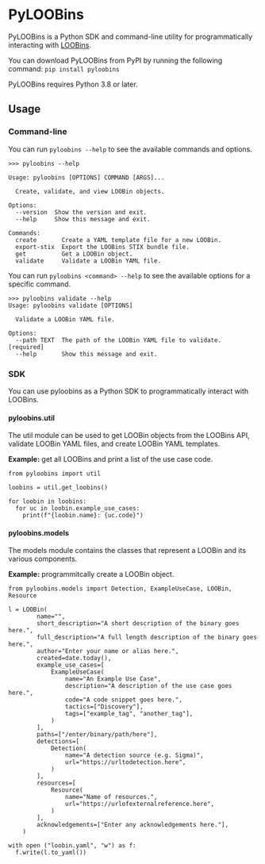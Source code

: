 # PyLOOBins
PyLOOBins is a Python SDK and command-line utility for programmatically interacting with [LOOBins](https://loobins.io).

You can download PyLOOBins from PyPI by running the following command:
`pip install pyloobins`

PyLOOBins requires Python 3.8 or later.

## Usage
### Command-line

You can run `pyloobins --help` to see the available commands and options.

```
>>> pyloobins --help

Usage: pyloobins [OPTIONS] COMMAND [ARGS]...

  Create, validate, and view LOOBin objects.

Options:
  --version  Show the version and exit.
  --help     Show this message and exit.

Commands:
  create       Create a YAML template file for a new LOOBin.
  export-stix  Export the LOOBins STIX bundle file.
  get          Get a LOOBin object.
  validate     Validate a LOOBin YAML file.
```

You can run `pyloobins <command> --help` to see the available options for a specific command.
```
>>> pyloobins validate --help
Usage: pyloobins validate [OPTIONS]

  Validate a LOOBin YAML file.

Options:
  --path TEXT  The path of the LOOBin YAML file to validate.  [required]
  --help       Show this message and exit.
```

### SDK

You can use pyloobins as a Python SDK to programmatically interact with LOOBins.

#### pyloobins.util
The util module can be used to get LOOBin objects from the LOOBins API, validate LOOBin YAML files, and create LOOBin YAML templates.

**Example:** get all LOOBins and print a list of the use case code.

```
from pyloobins import util

loobins = util.get_loobins()

for loobin in loobins:
  for uc in loobin.example_use_cases:
    print(f"{loobin.name}: {uc.code}")
```

#### pyloobins.models
The models module contains the classes that represent a LOOBin and its various components. 

**Example:** programmitcally create a LOOBin object.

```
from pyloobins.models import Detection, ExampleUseCase, LOOBin, Resource

l = LOOBin(
        name="",
        short_description="A short description of the binary goes here.",
        full_description="A full length description of the binary goes here.",
        author="Enter your name or alias here.",
        created=date.today(),
        example_use_cases=[
            ExampleUseCase(
                name="An Example Use Case",
                description="A description of the use case goes here.",
                code="A code snippet goes here.",
                tactics=["Discovery"],
                tags=["example_tag", "another_tag"],
            )
        ],
        paths=["/enter/binary/path/here"],
        detections=[
            Detection(
                name="A detection source (e.g. Sigma)",
                url="https://urltodetection.here",
            )
        ],
        resources=[
            Resource(
                name="Name of resources.",
                url="https://urlofexternalreference.here",
            )
        ],
        acknowledgements=["Enter any acknowledgements here."],
    )

with open ("loobin.yaml", "w") as f:
  f.write(l.to_yaml())
```
